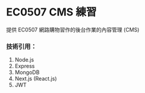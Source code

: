 # EC0507 CMS 練習

提供 EC0507 網路購物習作的後台作業的內容管理 (CMS)

### 技術引用：
1. Node.js
2. Express
3. MongoDB
4. Next.js (React.js)
5. JWT